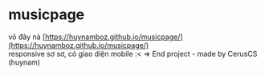 # musicpage
vô đây nà [https://huynamboz.github.io/musicpage/](https://huynamboz.github.io/musicpage/)</br>
responsive sơ sơ, có giao diện mobile :<
=> End project - made by CerusCS (huynam)
